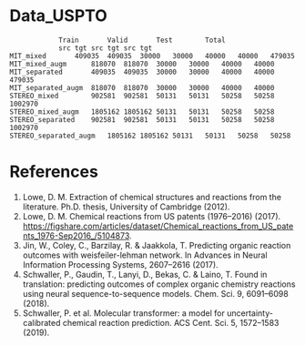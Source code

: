 # Data_USPTO
				Train		Valid		Test		Total	
				src	tgt	src	tgt	src	tgt
	MIT_mixed		409035	409035	30000	30000	40000	40000	479035
	MIT_mixed_augm		818070	818070	30000	30000	40000	40000
	MIT_separated		409035	409035	30000	30000	40000	40000	479035
	MIT_separated_augm	818070	818070	30000	30000	40000	40000
	STEREO_mixed		902581	902581	50131	50131	50258	50258	1002970
	STEREO_mixed_augm	1805162	1805162	50131	50131	50258	50258
	STEREO_separated	902581	902581	50131	50131	50258	50258	1002970
	STEREO_separated_augm	1805162	1805162	50131	50131	50258	50258

# References
  1. Lowe, D. M. Extraction of chemical structures and reactions from the literature. Ph.D. thesis, University of Cambridge (2012).
  2. Lowe, D. M. Chemical reactions from US patents (1976–2016) (2017). https://figshare.com/articles/dataset/Chemical_reactions_from_US_patents_1976-Sep2016_/5104873.
  3. Jin, W., Coley, C., Barzilay, R. & Jaakkola, T. Predicting organic reaction outcomes with weisfeiler-lehman network. In Advances in Neural Information Processing Systems, 2607–2616 (2017).
  4. Schwaller, P., Gaudin, T., Lanyi, D., Bekas, C. & Laino, T. Found in translation: predicting outcomes of complex organic chemistry reactions using neural sequence-to-sequence models. Chem. Sci. 9, 6091–6098 (2018).
  5. Schwaller, P. et al. Molecular transformer: a model for uncertainty-calibrated chemical reaction prediction. ACS Cent. Sci. 5, 1572–1583 (2019).
